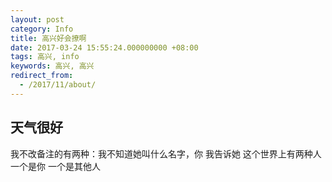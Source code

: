 ```yaml
---
layout: post
category: Info
title: 高兴好会撩啊
date: 2017-03-24 15:55:24.000000000 +08:00
tags: 高兴, info
keywords: 高兴, 高兴
redirect_from:
  - /2017/11/about/
---
```


## 天气很好
我不改备注的有两种：我不知道她叫什么名字，你
我告诉她
这个世界上有两种人
一个是你
一个是其他人




